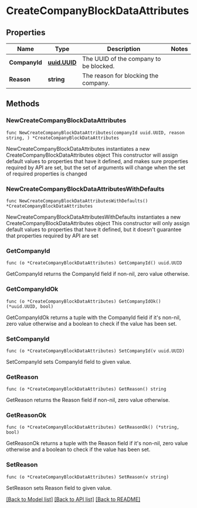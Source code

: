 # CreateCompanyBlockDataAttributes

## Properties

Name | Type | Description | Notes
------------ | ------------- | ------------- | -------------
**CompanyId** | [**uuid.UUID**](uuid.UUID.md) | The UUID of the company to be blocked. | 
**Reason** | **string** | The reason for blocking the company. | 

## Methods

### NewCreateCompanyBlockDataAttributes

`func NewCreateCompanyBlockDataAttributes(companyId uuid.UUID, reason string, ) *CreateCompanyBlockDataAttributes`

NewCreateCompanyBlockDataAttributes instantiates a new CreateCompanyBlockDataAttributes object
This constructor will assign default values to properties that have it defined,
and makes sure properties required by API are set, but the set of arguments
will change when the set of required properties is changed

### NewCreateCompanyBlockDataAttributesWithDefaults

`func NewCreateCompanyBlockDataAttributesWithDefaults() *CreateCompanyBlockDataAttributes`

NewCreateCompanyBlockDataAttributesWithDefaults instantiates a new CreateCompanyBlockDataAttributes object
This constructor will only assign default values to properties that have it defined,
but it doesn't guarantee that properties required by API are set

### GetCompanyId

`func (o *CreateCompanyBlockDataAttributes) GetCompanyId() uuid.UUID`

GetCompanyId returns the CompanyId field if non-nil, zero value otherwise.

### GetCompanyIdOk

`func (o *CreateCompanyBlockDataAttributes) GetCompanyIdOk() (*uuid.UUID, bool)`

GetCompanyIdOk returns a tuple with the CompanyId field if it's non-nil, zero value otherwise
and a boolean to check if the value has been set.

### SetCompanyId

`func (o *CreateCompanyBlockDataAttributes) SetCompanyId(v uuid.UUID)`

SetCompanyId sets CompanyId field to given value.


### GetReason

`func (o *CreateCompanyBlockDataAttributes) GetReason() string`

GetReason returns the Reason field if non-nil, zero value otherwise.

### GetReasonOk

`func (o *CreateCompanyBlockDataAttributes) GetReasonOk() (*string, bool)`

GetReasonOk returns a tuple with the Reason field if it's non-nil, zero value otherwise
and a boolean to check if the value has been set.

### SetReason

`func (o *CreateCompanyBlockDataAttributes) SetReason(v string)`

SetReason sets Reason field to given value.



[[Back to Model list]](../README.md#documentation-for-models) [[Back to API list]](../README.md#documentation-for-api-endpoints) [[Back to README]](../README.md)


